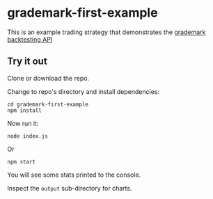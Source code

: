 # grademark-first-example

This is an example trading strategy that demonstrates the [grademark backtesting API](https://github.com/ashleydavis/grademark)

## Try it out

Clone or download the repo.

Change to repo's directory and install dependencies:

    cd grademark-first-example
    npm install

Now run it:

    node index.js

Or

    npm start

You will see some stats printed to the console.

Inspect the `output` sub-directory for charts. 
